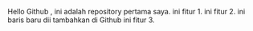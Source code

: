 Hello Github , ini adalah repository pertama saya.
ini fitur 1.
ini fitur 2.
ini baris baru dii tambahkan di Github
ini fitur 3.
